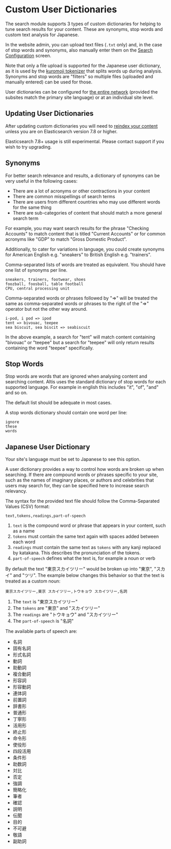 # Custom User Dictionaries

The search module supports 3 types of custom dictionaries for helping to tune search results for your content. These are synonyms, stop words and custom text analysis for Japanese.

In the website admin, you can upload text files (`.txt` only) and, in the case of stop words and synonyms, also manually enter them on the [Search Configuration](admin://admin.php?page=search-config) screen.

Note that only a file upload is supported for the Japanese user dictionary, as it is used by the [kuromoji tokenizer](https://www.elastic.co/guide/en/elasticsearch/plugins/6.3/analysis-kuromoji-tokenizer.html) that splits words up during analysis. Synonyms and stop words are "filters" so multiple files (uploaded and manually entered) can be used for those.

User dictionaries can be configured for [the entire network](admin://network/admin.php?page=search-config) (provided the subsites match the primary site language) or at an individual site level.

## Updating User Dictionaries

After updating custom dictionaries you will need to [reindex your content](../reindexing-content.md) unless you are on Elasticsearch version 7.8 or higher.

Elasticsearch 7.8+ usage is still experimental. Please contact support if you wish to try upgrading.

## Synonyms
For better search relevance and results, a dictionary of synonyms can be very useful in the following cases:

- There are a lot of acronyms or other contractions in your content
- There are common misspellings of search terms
- There are users from different countries who may use different words for the same thing
- There are sub-categories of content that should match a more general search term

For example, you may want search results for the phrase "Checking Accounts" to match content that is titled "Current Accounts" or for common acronyms like "GDP" to match "Gross Domestic Product".

Additionally, to cater for variations in language, you could create synonyms for American English e.g. "sneakers" to British English e.g. "trainers".

Comma-separated lists of words are treated as equivalent. You should have one list of synonyms per line.

```
sneakers, trainers, footwear, shoes
foozball, foosball, table football
CPU, central processing unit
```

Comma-separated words or phrases followed by "=>" will be treated the same as comma-separated words or phrases to the right of the "=>" operator but not the other way around.

```
i-pod, i pod => ipod
tent => bivouac, teepee
sea biscuit, sea biscit => seabiscuit
```

In the above example, a search for "tent" will match content containing "bivouac" or "teepee" but a search for "teepee" will only return results containing the word "teepee" specifically.


## Stop Words
Stop words are words that are ignored when analysing content and searching content. Altis uses the standard dictionary of stop words for each supported language. For example in english this includes "it", "of", "and" and so on.

The default list should be adequate in most cases.

A stop words dictionary should contain one word per line:

```
ignore
these
words
```


## Japanese User Dictionary
Your site's language must be set to Japanese to see this option.

A user dictionary provides a way to control how words are broken up when searching. If there are compound words or phrases specific to your site, such as the names of imaginary places, or authors and celebrities that users may search for, they can be specified here to increase search relevancy.

The syntax for the provided text file should follow the Comma-Separated Values (CSV) format:

```csv
text,tokens,readings,part-of-speech
```

1. `text` is the compound word or phrase that appears in your content, such as a name
2. `tokens` must contain the same text again with spaces added between each word
3. `readings` must contain the same text as `tokens` with any kanji replaced by katakana. This describes the pronunciation of the tokens.
4. `part-of-speech` defines what the text is, for example a noun or verb

By default the text "東京スカイツリー" would be broken up into "東京", "スカイ" and "ツリ". The example below changes this behavior so that the text is treated as a custom noun:

```csv
東京スカイツリー,東京 スカイツリー,トウキョウ スカイツリー,名詞
```

1. The `text` is "東京スカイツリー"
2. The `tokens` are "東京" and "スカイツリー"
3. The `readings` are "トウキョウ" and "スカイツリー"
4. The `part-of-speech` is "名詞"

The available parts of speech are:

- 名詞
- 固有名詞
- 形式名詞
- 動詞
- 助動詞
- 複合動詞
- 形容詞
- 形容動詞
- 連体詞
- 前置詞
- 辞書形
- 普通形
- 丁寧形
- 活用形
- 終止形
- 命令形
- 使役形
- 四段活用
- 条件形
- 助数詞
- 対比
- 否定
- 強調
- 簡略化
- 筆者
- 確認
- 説明
- 伝聞
- 目的
- 不可避
- 敬語
- 副助詞
